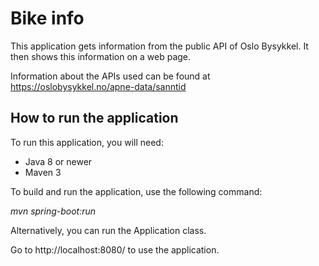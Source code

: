 # Bike info

This application gets information from the public API of Oslo Bysykkel.
It then shows this information on a web page.

Information about the APIs used can be found at https://oslobysykkel.no/apne-data/sanntid

## How to run the application

To run this application, you will need:
* Java 8 or newer
* Maven 3

To build and run the application, use the following command:

_mvn spring-boot:run_

Alternatively, you can run the Application class.

Go to http://localhost:8080/ to use the application.